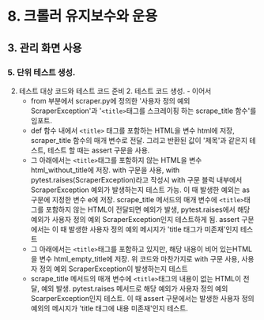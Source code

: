 # 8. 크롤러 유지보수와 운용
## 3. 관리 화면 사용
### 5. 단위 테스트 생성.
2. 테스트 대상 코드와 테스트 코드 준비
   2. 테스트 코드 생성. - 이어서
      - from 부분에서 scraper.py에 정의한 '사용자 정의 예외 ScraperException'과 '`<title>`태그를 스크레이핑 하는 scrape_title 함수'를 임포트.
      - def 함수 내에서 `<title>` 태그를 포함하는 HTML을 변수 html에 저장, scraper_title 함수의 매개 변수로 전달. 그리고 반환된 값이 '제목'과 같은지 테스트, 테스트 할 때는 assert 구문을 사용.
      - 그 아래에서는 `<title>`태그를 포함하지 않는 HTML을 변수html_without_title에 저장. with 구문을 사용, with pytest.raises(ScraperException)라고 작성시 with 구문 블럭 내부에서 ScraperException 예외가 발생하는지 테스트 가능. 이 때 발생한 예외는 as 구문에 지정한 변수 e에 저장. scrape_title 메서드의 매개 변수에 `<title>`태그를 포함하지 않는 HTML이 전달되면 예외가 발생, pytest.raises에서 해당 예외가 사용자 정의 예외 ScraperException인지 테스트하게 됨. assert 구문에서는 이 때 발생한 사용자 정의 예외 메시지가 'title 태그가 미존재'인지 테스트
      - 그 아래에서는 `<title>`태그를 포함하고 있지만, 해당 내용이 비어 있는HTML을 변수 html_empty_title에 저장. 위 코드와 마찬가지로 with 구문 사용, 사용자 정의 예외 ScraperException이 발생하는지 테스트
      - scrape_title 메서드의 매개 변수에 `<title>`태그의 내용이 없는 HTML이 전달, 예외 발생. pytest.raises 메서드로 해당 예외가 사용자 정의 예외 ScarperException인지 테스트. 이 때 assert 구문에서는 발생한 사용자 정의 예외의 메시지가 'title 태그에 내용 미존재'인지 테스트.